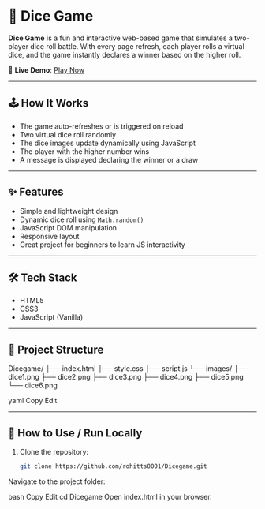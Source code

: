 # 🎲 Dice Game

**Dice Game** is a fun and interactive web-based game that simulates a two-player dice roll battle. With every page refresh, each player rolls a virtual dice, and the game instantly declares a winner based on the higher roll.

🔗 **Live Demo**: [Play Now](https://rohitts0001.github.io/Dicegame/)

---

## 🕹️ How It Works

- The game auto-refreshes or is triggered on reload
- Two virtual dice roll randomly
- The dice images update dynamically using JavaScript
- The player with the higher number wins
- A message is displayed declaring the winner or a draw

---

## ✨ Features

- Simple and lightweight design  
- Dynamic dice roll using `Math.random()`  
- JavaScript DOM manipulation  
- Responsive layout  
- Great project for beginners to learn JS interactivity

---

## 🛠️ Tech Stack

- HTML5  
- CSS3  
- JavaScript (Vanilla)

---

## 📁 Project Structure

Dicegame/
├── index.html
├── style.css
├── script.js
└── images/
├── dice1.png
├── dice2.png
├── dice3.png
├── dice4.png
├── dice5.png
└── dice6.png

yaml
Copy
Edit

---

## 🚀 How to Use / Run Locally

1. Clone the repository:
   ```bash
   git clone https://github.com/rohitts0001/Dicegame.git
Navigate to the project folder:

bash
Copy
Edit
cd Dicegame
Open index.html in your browser.
